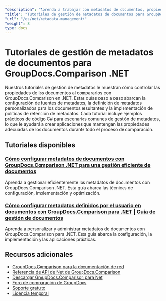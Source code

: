 ```yaml
---
"description": "Aprenda a trabajar con metadatos de documentos, propiedades y configuración de metadatos en resultados de comparación con GroupDocs.Comparison para .NET."
"title": "Tutoriales de gestión de metadatos de documentos para GroupDocs.Comparison .NET"
"url": "/es/net/metadata-management/"
"weight": 8
type: docs
---
```

# Tutoriales de gestión de metadatos de documentos para GroupDocs.Comparison .NET

Nuestros tutoriales de gestión de metadatos le muestran cómo controlar las propiedades de los documentos al compararlos con GroupDocs.Comparison en .NET. Estas guías paso a paso abarcan la configuración de fuentes de metadatos, la definición de metadatos personalizados para los documentos resultantes y la implementación de políticas de retención de metadatos. Cada tutorial incluye ejemplos prácticos de código C# para escenarios comunes de gestión de metadatos, lo que le ayudará a crear aplicaciones que mantengan las propiedades adecuadas de los documentos durante todo el proceso de comparación.

## Tutoriales disponibles

### [Cómo configurar metadatos de documentos con GroupDocs.Comparison .NET para una gestión eficiente de documentos](./guide-groupdocs-comparison-net-metadata-setting/)
Aprenda a gestionar eficientemente los metadatos de documentos con GroupDocs.Comparison .NET. Esta guía abarca las técnicas de configuración, implementación y optimización.

### [Cómo configurar metadatos definidos por el usuario en documentos con GroupDocs.Comparison para .NET | Guía de gestión de documentos](./set-user-defined-metadata-groupdocs-comparison-net/)
Aprenda a personalizar y administrar metadatos de documentos con GroupDocs.Comparison para .NET. Esta guía abarca la configuración, la implementación y las aplicaciones prácticas.

## Recursos adicionales

- [GroupDocs.Comparison para la documentación de red](https://docs.groupdocs.com/comparison/net/)
- [Referencia de API de Net de GroupDocs.Comparison](https://reference.groupdocs.com/comparison/net/)
- [Descargar GroupDocs.Comparison para Net](https://releases.groupdocs.com/comparison/net/)
- [Foro de comparación de GroupDocs](https://forum.groupdocs.com/c/comparison)
- [Soporte gratuito](https://forum.groupdocs.com/)
- [Licencia temporal](https://purchase.groupdocs.com/temporary-license/)